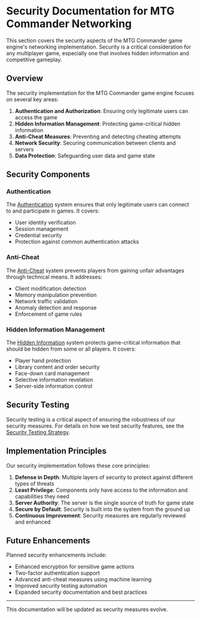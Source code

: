 # Security Documentation for MTG Commander Networking

This section covers the security aspects of the MTG Commander game engine's networking implementation. Security is a critical consideration for any multiplayer game, especially one that involves hidden information and competitive gameplay.

## Overview

The security implementation for the MTG Commander game engine focuses on several key areas:

1. **Authentication and Authorization**: Ensuring only legitimate users can access the game
2. **Hidden Information Management**: Protecting game-critical hidden information
3. **Anti-Cheat Measures**: Preventing and detecting cheating attempts
4. **Network Security**: Securing communication between clients and servers
5. **Data Protection**: Safeguarding user data and game state

## Security Components

### Authentication

The [Authentication](authentication.md) system ensures that only legitimate users can connect to and participate in games. It covers:

- User identity verification
- Session management
- Credential security
- Protection against common authentication attacks

### Anti-Cheat

The [Anti-Cheat](anti_cheat.md) system prevents players from gaining unfair advantages through technical means. It addresses:

- Client modification detection
- Memory manipulation prevention
- Network traffic validation
- Anomaly detection and response
- Enforcement of game rules

### Hidden Information Management

The [Hidden Information](hidden_information.md) system protects game-critical information that should be hidden from some or all players. It covers:

- Player hand protection
- Library content and order security
- Face-down card management
- Selective information revelation
- Server-side information control

## Security Testing

Security testing is a critical aspect of ensuring the robustness of our security measures. For details on how we test security features, see the [Security Testing Strategy](../testing/security/strategy.md).

## Implementation Principles

Our security implementation follows these core principles:

1. **Defense in Depth**: Multiple layers of security to protect against different types of threats
2. **Least Privilege**: Components only have access to the information and capabilities they need
3. **Server Authority**: The server is the single source of truth for game state
4. **Secure by Default**: Security is built into the system from the ground up
5. **Continuous Improvement**: Security measures are regularly reviewed and enhanced

## Future Enhancements

Planned security enhancements include:

- Enhanced encryption for sensitive game actions
- Two-factor authentication support
- Advanced anti-cheat measures using machine learning
- Improved security testing automation
- Expanded security documentation and best practices

---

This documentation will be updated as security measures evolve. 